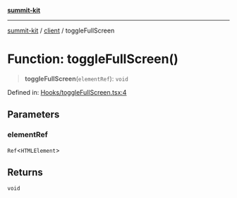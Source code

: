 [**summit-kit**](../../README.md)

***

[summit-kit](../../modules.md) / [client](../README.md) / toggleFullScreen

# Function: toggleFullScreen()

> **toggleFullScreen**(`elementRef`): `void`

Defined in: [Hooks/toggleFullScreen.tsx:4](https://github.com/andrewgremlich/summit-kit/blob/c44779f906c26c4d645cd270b81c5a009ec18757/src/react/Hooks/toggleFullScreen.tsx#L4)

## Parameters

### elementRef

`Ref`\<`HTMLElement`\>

## Returns

`void`
